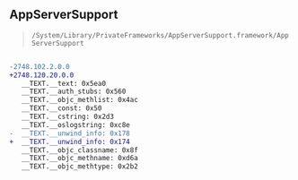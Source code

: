 ## AppServerSupport

> `/System/Library/PrivateFrameworks/AppServerSupport.framework/AppServerSupport`

```diff

-2748.102.2.0.0
+2748.120.20.0.0
   __TEXT.__text: 0x5ea0
   __TEXT.__auth_stubs: 0x560
   __TEXT.__objc_methlist: 0x4ac
   __TEXT.__const: 0x50
   __TEXT.__cstring: 0x2d3
   __TEXT.__oslogstring: 0xc8e
-  __TEXT.__unwind_info: 0x178
+  __TEXT.__unwind_info: 0x174
   __TEXT.__objc_classname: 0x8f
   __TEXT.__objc_methname: 0xd6a
   __TEXT.__objc_methtype: 0x2b2

```

